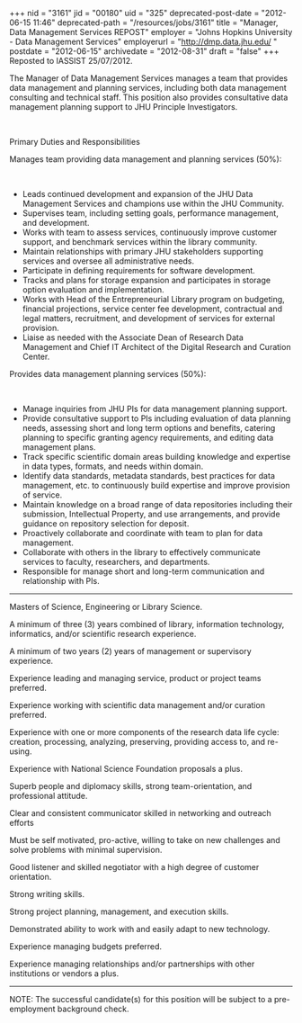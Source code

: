 +++
nid = "3161"
jid = "00180"
uid = "325"
deprecated-post-date = "2012-06-15 11:46"
deprecated-path = "/resources/jobs/3161"
title = "Manager, Data Management Services REPOST"
employer = "Johns Hopkins University - Data Management Services"
employerurl = "http://dmp.data.jhu.edu/ "
postdate = "2012-06-15"
archivedate = "2012-08-31"
draft = "false"
+++
Reposted to IASSIST 25/07/2012.

The Manager of Data Management Services manages a team that provides
data management and planning services, including both data management
consulting and technical staff. This position also provides consultative
data management planning support to JHU Principle Investigators.

 

Primary Duties and Responsibilities

Manages team providing data management and planning services (50%):

 

-   Leads continued development and expansion of the JHU Data Management
    Services and champions use within the JHU Community.
-   Supervises team, including setting goals, performance management,
    and development.
-   Works with team to assess services, continuously improve customer
    support, and benchmark services within the library community.
-   Maintain relationships with primary JHU stakeholders supporting
    services and oversee all administrative needs.
-   Participate in defining requirements for software development.
-   Tracks and plans for storage expansion and participates in storage
    option evaluation and implementation.
-   Works with Head of the Entrepreneurial Library program on budgeting,
    financial projections, service center fee development, contractual
    and legal matters, recruitment, and development of services for
    external provision.
-   Liaise as needed with the Associate Dean of Research Data Management
    and Chief IT Architect of the Digital Research and Curation Center.

Provides data management planning services (50%):

 

-   Manage inquiries from JHU PIs for data management planning support.
-   Provide consultative support to PIs including evaluation of data
    planning needs, assessing short and long term options and benefits,
    catering planning to specific granting agency requirements, and
    editing data management plans.
-   Track specific scientific domain areas building knowledge and
    expertise in data types, formats, and needs within domain.
-   Identify data standards, metadata standards, best practices for data
    management, etc. to continuously build expertise and improve
    provision of service.
-   Maintain knowledge on a broad range of data repositories including
    their submission, Intellectual Property, and use arrangements, and
    provide guidance on repository selection for deposit.
-   Proactively collaborate and coordinate with team to plan for data
    management.
-   Collaborate with others in the library to effectively communicate
    services to faculty, researchers, and departments.
-   Responsible for manage short and long-term communication and
    relationship with PIs.
  
  -----------------------------------------------------------------------
  Masters of Science, Engineering or Library Science.
  
  A minimum of three (3) years combined of library, information
  technology, informatics, and/or scientific research experience.
  
  A minimum of two years (2) years of management or supervisory
  experience.
  
  Experience leading and managing service, product or project teams
  preferred.
  
  Experience working with scientific data management and/or curation
  preferred.
  
  Experience with one or more components of the research data life cycle:
  creation, processing, analyzing, preserving, providing access to, and
  re-using.
  
  Experience with National Science Foundation proposals a plus.
  
  Superb people and diplomacy skills, strong team-orientation, and
  professional attitude.
  
  Clear and consistent communicator skilled in networking and outreach
  efforts
  
  Must be self motivated, pro-active, willing to take on new challenges
  and solve problems with minimal supervision.
  
  Good listener and skilled negotiator with a high degree of customer
  orientation.
  
  Strong writing skills.
  
  Strong project planning, management, and execution skills.
  
  Demonstrated ability to work with and easily adapt to new technology.
  
  Experience managing budgets preferred.
  
  Experience managing relationships and/or partnerships with other
  institutions or vendors a plus.

  -----------------------------------------------------------------------

NOTE: The successful candidate(s) for this position will be subject to a
pre-employment background check.
